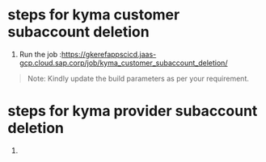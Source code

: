 # steps for kyma customer subaccount deletion
1. Run the job :https://gkerefappscicd.jaas-gcp.cloud.sap.corp/job/kyma_customer_subaccount_deletion/
> Note: Kindly update the build parameters as per your requirement.

# steps for kyma provider subaccount deletion
1. 